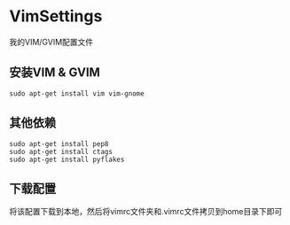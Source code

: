 VimSettings
===========

我的VIM/GVIM配置文件


安装VIM & GVIM
--------------

    sudo apt-get install vim vim-gnome


其他依赖
---------

    sudo apt-get install pep8
    sudo apt-get install ctags
    sudo apt-get install pyflakes


下载配置
--------

将该配置下载到本地，然后将vimrc文件夹和.vimrc文件拷贝到home目录下即可
